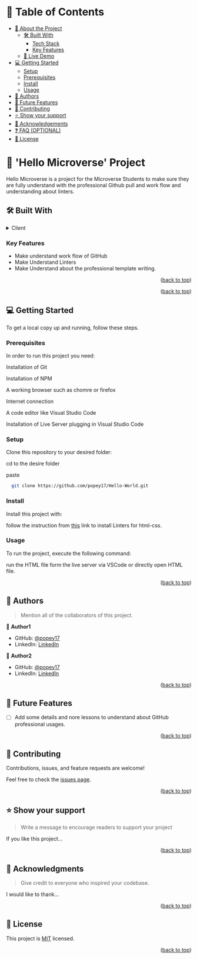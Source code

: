 <!-- TABLE OF CONTENTS -->

# 📗 Table of Contents

- [📖 About the Project](#about-project)
  - [🛠 Built With](#built-with)
    - [Tech Stack](#tech-stack)
    - [Key Features](#key-features)
  - [🚀 Live Demo](#live-demo)
- [💻 Getting Started](#getting-started)
  - [Setup](#setup)
  - [Prerequisites](#prerequisites)
  - [Install](#install)
  - [Usage](#usage)
- [👥 Authors](#authors)
- [🔭 Future Features](#future-features)
- [🤝 Contributing](#contributing)
- [⭐️ Show your support](#support)
- [🙏 Acknowledgements](#acknowledgements)
- [❓ FAQ (OPTIONAL)](#faq)
- [📝 License](#license)

<!-- PROJECT DESCRIPTION -->

# 📖 'Hello Microverse' Project <a name="about-project"></a>

Hello Microverse is a project for the Microverse Students to make sure they are fully understand with the professional Github pull and work flow and understanding about linters.

## 🛠 Built With <a name="built-with"></a>

<details>
  <summary>Client</summary>
  <ul>
    <li><a href="">HTML</a></li>
    <li><a href="">CSS</a></li>
  </ul>
</details>


### Key Features <a name="key-features"></a>

- Make understand work flow of GitHub
- Make Understand Linters
- Make Understand about the professional template writing.

<p align="right">(<a href="#readme-top">back to top</a>)</p>

<p align="right">(<a href="#readme-top">back to top</a>)</p>

<!-- GETTING STARTED -->

## 💻 Getting Started <a name="getting-started"></a>

To get a local copy up and running, follow these steps.

### Prerequisites

In order to run this project you need:

  Installation of Git

  Installation of NPM

  A working browser such as chomre or firefox

  Internet connection

  A code editor like Visual Studio Code

  Installation of Live Server plugging in Visual Studio Code

### Setup

Clone this repository to your desired folder:
 
  cd to the desire folder
  
  paste
```sh
  git clone https://github.com/popey17/Hello-World.git
```

### Install

Install this project with:

  follow the instruction from [this](https://github.com/microverseinc/linters-config/tree/master/html-css) link to install Linters for html-css.  

### Usage

To run the project, execute the following command:

  run the HTML file form the live server via VSCode or directly open HTML file.
  
<p align="right">(<a href="#readme-top">back to top</a>)</p>

<!-- AUTHORS -->

## 👥 Authors <a name="authors"></a>

> Mention all of the collaborators of this project.

👤 **Author1**

- GitHub: [@popey17](https://github.com/popey17)
- LinkedIn: [LinkedIn](https://www.linkedin.com/in/aung-myat-kyaw-3214a8220/)

👤 **Author2**

- GitHub: [@popey17](https://github.com/popey17)
- LinkedIn: [LinkedIn](https://www.linkedin.com/in/aung-myat-kyaw-3214a8220/)

<p align="right">(<a href="#readme-top">back to top</a>)</p>

<!-- FUTURE FEATURES -->

## 🔭 Future Features <a name="future-features"></a>

- [ ] Add some details and nore lessons to understand about GitHub professional usages.

<p align="right">(<a href="#readme-top">back to top</a>)</p>

<!-- CONTRIBUTING -->

## 🤝 Contributing <a name="contributing"></a>

Contributions, issues, and feature requests are welcome!

Feel free to check the [issues page](../../issues/).

<p align="right">(<a href="#readme-top">back to top</a>)</p>

<!-- SUPPORT -->

## ⭐️ Show your support <a name="support"></a>

> Write a message to encourage readers to support your project

If you like this project...

<p align="right">(<a href="#readme-top">back to top</a>)</p>

<!-- ACKNOWLEDGEMENTS -->

## 🙏 Acknowledgments <a name="acknowledgements"></a>

> Give credit to everyone who inspired your codebase.

I would like to thank...

<p align="right">(<a href="#readme-top">back to top</a>)</p>


<!-- LICENSE -->

## 📝 License <a name="license"></a>

This project is [MIT](./LICENSE) licensed.

<p align="right">(<a href="#readme-top">back to top</a>)</p>
